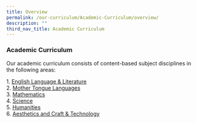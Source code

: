 ```yaml
---
title: Overview
permalink: /our-curriculum/Academic-Curriculum/overview/
description: ""
third_nav_title: Academic Curriculum
---
```

### Academic Curriculum

Our academic curriculum consists of content-based subject disciplines in the following areas:   
  

1\.  [English Language & Literature](https://staging.d2jrpotv8emy04.amplifyapp.com/our-curriculum/Academic-Curriculum/english-language-and-literature/) <br>
2.  [Mother Tongue Languages](https://staging.d2jrpotv8emy04.amplifyapp.com/our-curriculum/Academic-Curriculum/mother-tongue-languages/)<br>
3.  [Mathematics](https://staging.d2jrpotv8emy04.amplifyapp.com/our-curriculum/Academic-Curriculum/mathematics/)<br>
4.  [Science](https://staging.d2jrpotv8emy04.amplifyapp.com/our-curriculum/Academic-Curriculum/science/)<br>
5.  [Humanities](https://staging.d2jrpotv8emy04.amplifyapp.com/our-curriculum/Academic-Curriculum/humanities/)<br>
6.  [Aesthetics and Craft & Technology](https://staging.d2jrpotv8emy04.amplifyapp.com/our-curriculum/Academic-Curriculum/aesthetics-and-craft-and-technology/)
